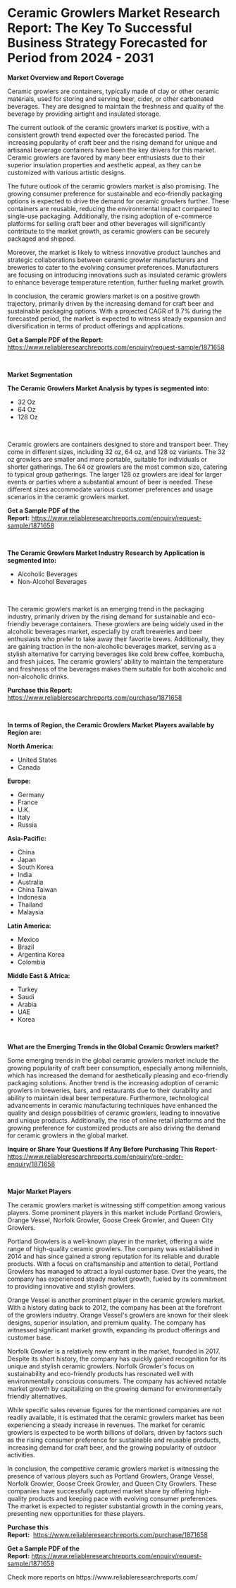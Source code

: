 <p><h1>Ceramic Growlers Market Research Report: The Key To Successful Business Strategy Forecasted for Period from 2024 - 2031</h1></p><p><strong>Market Overview and Report Coverage</strong></p>
<p><p>Ceramic growlers are containers, typically made of clay or other ceramic materials, used for storing and serving beer, cider, or other carbonated beverages. They are designed to maintain the freshness and quality of the beverage by providing airtight and insulated storage.</p><p>The current outlook of the ceramic growlers market is positive, with a consistent growth trend expected over the forecasted period. The increasing popularity of craft beer and the rising demand for unique and artisanal beverage containers have been the key drivers for this market. Ceramic growlers are favored by many beer enthusiasts due to their superior insulation properties and aesthetic appeal, as they can be customized with various artistic designs.</p><p>The future outlook of the ceramic growlers market is also promising. The growing consumer preference for sustainable and eco-friendly packaging options is expected to drive the demand for ceramic growlers further. These containers are reusable, reducing the environmental impact compared to single-use packaging. Additionally, the rising adoption of e-commerce platforms for selling craft beer and other beverages will significantly contribute to the market growth, as ceramic growlers can be securely packaged and shipped.</p><p>Moreover, the market is likely to witness innovative product launches and strategic collaborations between ceramic growler manufacturers and breweries to cater to the evolving consumer preferences. Manufacturers are focusing on introducing innovations such as insulated ceramic growlers to enhance beverage temperature retention, further fueling market growth.</p><p>In conclusion, the ceramic growlers market is on a positive growth trajectory, primarily driven by the increasing demand for craft beer and sustainable packaging options. With a projected CAGR of 9.7% during the forecasted period, the market is expected to witness steady expansion and diversification in terms of product offerings and applications.</p></p>
<p><strong>Get a Sample PDF of the Report:</strong> <a href="https://www.reliableresearchreports.com/enquiry/request-sample/1871658">https://www.reliableresearchreports.com/enquiry/request-sample/1871658</a></p>
<p>&nbsp;</p>
<p><strong>Market Segmentation</strong></p>
<p><strong>The Ceramic Growlers Market Analysis by types is segmented into:</strong></p>
<p><ul><li>32 Oz</li><li>64 Oz</li><li>128 Oz</li></ul></p>
<p>&nbsp;</p>
<p><p>Ceramic growlers are containers designed to store and transport beer. They come in different sizes, including 32 oz, 64 oz, and 128 oz variants. The 32 oz growlers are smaller and more portable, suitable for individuals or shorter gatherings. The 64 oz growlers are the most common size, catering to typical group gatherings. The larger 128 oz growlers are ideal for larger events or parties where a substantial amount of beer is needed. These different sizes accommodate various customer preferences and usage scenarios in the ceramic growlers market.</p></p>
<p><strong>Get a Sample PDF of the Report:</strong>&nbsp;<a href="https://www.reliableresearchreports.com/enquiry/request-sample/1871658">https://www.reliableresearchreports.com/enquiry/request-sample/1871658</a></p>
<p>&nbsp;</p>
<p><strong>The Ceramic Growlers Market Industry Research by Application is segmented into:</strong></p>
<p><ul><li>Alcoholic Beverages</li><li>Non-Alcohol Beverages</li></ul></p>
<p>&nbsp;</p>
<p><p>The ceramic growlers market is an emerging trend in the packaging industry, primarily driven by the rising demand for sustainable and eco-friendly beverage containers. These growlers are being widely used in the alcoholic beverages market, especially by craft breweries and beer enthusiasts who prefer to take away their favorite brews. Additionally, they are gaining traction in the non-alcoholic beverages market, serving as a stylish alternative for carrying beverages like cold brew coffee, kombucha, and fresh juices. The ceramic growlers' ability to maintain the temperature and freshness of the beverages makes them suitable for both alcoholic and non-alcoholic drinks.</p></p>
<p><strong>Purchase this Report:</strong>&nbsp; <a href="https://www.reliableresearchreports.com/purchase/1871658">https://www.reliableresearchreports.com/purchase/1871658</a></p>
<p>&nbsp;</p>
<p><strong>In terms of Region, the Ceramic Growlers Market Players available by Region are:</strong></p>
<p>
    <p> <strong> North America: </strong>
        <ul>
            <li>United States</li>
            <li>Canada</li>
        </ul>
        </p> 
    <p> <strong> Europe: </strong>
        <ul>
            <li>Germany</li>
            <li>France</li>
            <li>U.K.</li>
            <li>Italy</li>
            <li>Russia</li>
        </ul>
        </p> 
    <p> <strong> Asia-Pacific: </strong>
        <ul>
            <li>China</li>
            <li>Japan</li>
            <li>South Korea</li>
            <li>India</li>
            <li>Australia</li>
            <li>China Taiwan</li>
            <li>Indonesia</li>
            <li>Thailand</li>
            <li>Malaysia</li>
        </ul>
        </p> 
    <p> <strong> Latin America: </strong>
        <ul>
            <li>Mexico</li>
            <li>Brazil</li>
            <li>Argentina Korea</li>
            <li>Colombia</li>
        </ul>
        </p> 
    <p> <strong> Middle East & Africa: </strong>
        <ul>
            <li>Turkey</li>
            <li>Saudi</li>
            <li>Arabia</li>
            <li>UAE</li>
            <li>Korea</li>
        </ul>
    </p>
    </p>
<p>&nbsp;</p>
<p><strong>What are the Emerging Trends in the Global Ceramic Growlers market?</strong></p>
<p><p>Some emerging trends in the global ceramic growlers market include the growing popularity of craft beer consumption, especially among millennials, which has increased the demand for aesthetically pleasing and eco-friendly packaging solutions. Another trend is the increasing adoption of ceramic growlers in breweries, bars, and restaurants due to their durability and ability to maintain ideal beer temperature. Furthermore, technological advancements in ceramic manufacturing techniques have enhanced the quality and design possibilities of ceramic growlers, leading to innovative and unique products. Additionally, the rise of online retail platforms and the growing preference for customized products are also driving the demand for ceramic growlers in the global market.</p></p>
<p><strong>Inquire or Share Your Questions If Any Before Purchasing This Report</strong>- <a href="https://www.reliableresearchreports.com/enquiry/pre-order-enquiry/1871658">https://www.reliableresearchreports.com/enquiry/pre-order-enquiry/1871658</a></p>
<p>&nbsp;</p>
<p><strong>Major Market Players</strong></p>
<p><p>The ceramic growlers market is witnessing stiff competition among various players. Some prominent players in this market include Portland Growlers, Orange Vessel, Norfolk Growler, Goose Creek Growler, and Queen City Growlers.</p><p>Portland Growlers is a well-known player in the market, offering a wide range of high-quality ceramic growlers. The company was established in 2014 and has since gained a strong reputation for its reliable and durable products. With a focus on craftsmanship and attention to detail, Portland Growlers has managed to attract a loyal customer base. Over the years, the company has experienced steady market growth, fueled by its commitment to providing innovative and stylish growlers.</p><p>Orange Vessel is another prominent player in the ceramic growlers market. With a history dating back to 2012, the company has been at the forefront of the growlers industry. Orange Vessel's growlers are known for their sleek designs, superior insulation, and premium quality. The company has witnessed significant market growth, expanding its product offerings and customer base.</p><p>Norfolk Growler is a relatively new entrant in the market, founded in 2017. Despite its short history, the company has quickly gained recognition for its unique and stylish ceramic growlers. Norfolk Growler's focus on sustainability and eco-friendly products has resonated well with environmentally conscious consumers. The company has achieved notable market growth by capitalizing on the growing demand for environmentally friendly alternatives.</p><p>While specific sales revenue figures for the mentioned companies are not readily available, it is estimated that the ceramic growlers market has been experiencing a steady increase in revenues. The market for ceramic growlers is expected to be worth billions of dollars, driven by factors such as the rising consumer preference for sustainable and reusable products, increasing demand for craft beer, and the growing popularity of outdoor activities.</p><p>In conclusion, the competitive ceramic growlers market is witnessing the presence of various players such as Portland Growlers, Orange Vessel, Norfolk Growler, Goose Creek Growler, and Queen City Growlers. These companies have successfully captured market share by offering high-quality products and keeping pace with evolving consumer preferences. The market is expected to register substantial growth in the coming years, presenting new opportunities for these players.</p></p>
<p><strong>Purchase this Report:</strong>&nbsp;&nbsp;<a href="https://www.reliableresearchreports.com/purchase/1871658">https://www.reliableresearchreports.com/purchase/1871658</a></p>
<p></p>
<p><strong>Get a Sample PDF of the Report:</strong>&nbsp;<a href="https://www.reliableresearchreports.com/enquiry/request-sample/1871658">https://www.reliableresearchreports.com/enquiry/request-sample/1871658</a></p>
<p>Check more reports on https://www.reliableresearchreports.com/</p>